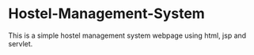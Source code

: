 # Hostel-Management-System
This is a simple hostel management system webpage using html, jsp and servlet.
